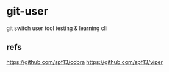 # git-user
git switch user tool
 testing & learning cli

## refs ##
https://github.com/spf13/cobra
https://github.com/spf13/viper
